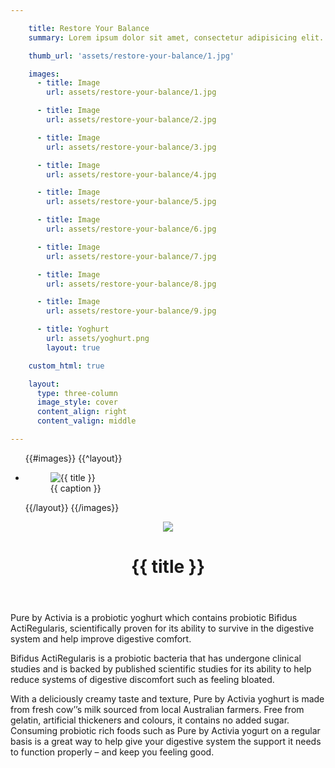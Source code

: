 ```yaml
---

    title: Restore Your Balance
    summary: Lorem ipsum dolor sit amet, consectetur adipisicing elit. Quasi fugit quae, reiciendis ut amet voluptatem, vero temporibus sequi fuga quia provident. Atque error rerum, maxime doloribus laboriosam! Quo, quaerat. Deserunt!

    thumb_url: 'assets/restore-your-balance/1.jpg'

    images:
      - title: Image
        url: assets/restore-your-balance/1.jpg

      - title: Image
        url: assets/restore-your-balance/2.jpg

      - title: Image
        url: assets/restore-your-balance/3.jpg

      - title: Image
        url: assets/restore-your-balance/4.jpg

      - title: Image
        url: assets/restore-your-balance/5.jpg

      - title: Image
        url: assets/restore-your-balance/6.jpg

      - title: Image
        url: assets/restore-your-balance/7.jpg

      - title: Image
        url: assets/restore-your-balance/8.jpg

      - title: Image
        url: assets/restore-your-balance/9.jpg

      - title: Yoghurt
        url: assets/yoghurt.png
        layout: true

    custom_html: true

    layout:
      type: three-column
      image_style: cover
      content_align: right
      content_valign: middle

---
```


<div class="cover col x8">
  <ul class="polaroids">
  {{#images}}
    {{^layout}}
    <li class="polaroid-wrap">
      <figure class="polaroid">
        <img src="{{ url }}" alt="{{ title }}" title="{{ title }}">
        <figcaption>{{ caption }}</figcaption>
      </figure>
    </li>
    {{/layout}}
  {{/images}}
  </ul>
</div>

<div class="content col x4">
  <header>
    <img src="assets/yoghurt.png" data-media-id="images:10" data-original>
    <h1>{{ title }}</h1>
  </header>
  <div class="body">
    <p>Pure by Activia is a probiotic yoghurt which contains probiotic Bifidus ActiRegularis, scientifically proven for its ability to survive in the digestive system and help improve digestive comfort.</p>
    <p>Bifidus ActiRegularis is a probiotic bacteria that has undergone clinical studies and is backed by published scientific studies for its ability to help reduce systems of digestive discomfort such as feeling bloated.</p>
    <p>With a deliciously creamy taste and texture, Pure by Activia yoghurt is made from fresh cow’’s milk sourced from local Australian farmers. Free from gelatin, artificial thickeners and colours, it contains no added sugar. Consuming probiotic rich foods such as Pure by Activia yogurt on a regular basis is a great way to help give your digestive system the support it needs to function properly – and keep you feeling good.</p>
  </div>
</div>
